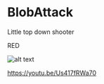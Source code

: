 # BlobAttack
 Little top down shooter

RED

![alt text](https://media.discordapp.net/attachments/704637112632213564/1027924474210820208/unknown.png)


https://youtu.be/Us417fRWa70
